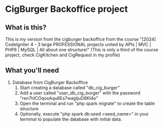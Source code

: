 # CigBurger Backoffice project

## What is this?

This is my version from the cigburger backoffice from the course "[2024] CodeIgniter 4 - 3 large PROFESSIONAL projects united by APIs | MVC | PHP8 | MySQL | All about one structure!" (This is only a third of the course project, check CigKitchen and CigRequest in my profile)

## What you'll need

1. Database from CigBurger Backoffice
    1. Start creating a database called "db_cig_burger"
    2. Add a user called "user_db_cig_burger" with the password "ren7hICOqosAqu8Es7wagIjuD6KI4o"
    3. Open the terminal and run "php spark migrate" to create the table structure
    4. Optionally, execute "php spark db:seed <seed_name>" in your terminal to populate the database with initial data.
